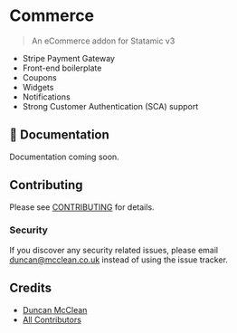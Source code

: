 # Commerce

> An eCommerce addon for Statamic v3

* Stripe Payment Gateway
* Front-end boilerplate
* Coupons
* Widgets
* Notifications
* Strong Customer Authentication (SCA) support

## 📄 Documentation

Documentation coming soon.

## Contributing

Please see [CONTRIBUTING](CONTRIBUTING.md) for details.

### Security

If you discover any security related issues, please email [duncan@mcclean.co.uk](mailto:duncan@mcclean.co.uk) instead of using the issue tracker.

## Credits

- [Duncan McClean](https://github.com/damcclean)
- [All Contributors](../../contributors)
